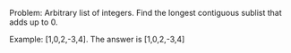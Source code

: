 Problem: Arbitrary list of integers. Find the longest contiguous sublist that adds up to 0.

Example: [1,0,2,-3,4]. The answer is [1,0,2,-3,4]